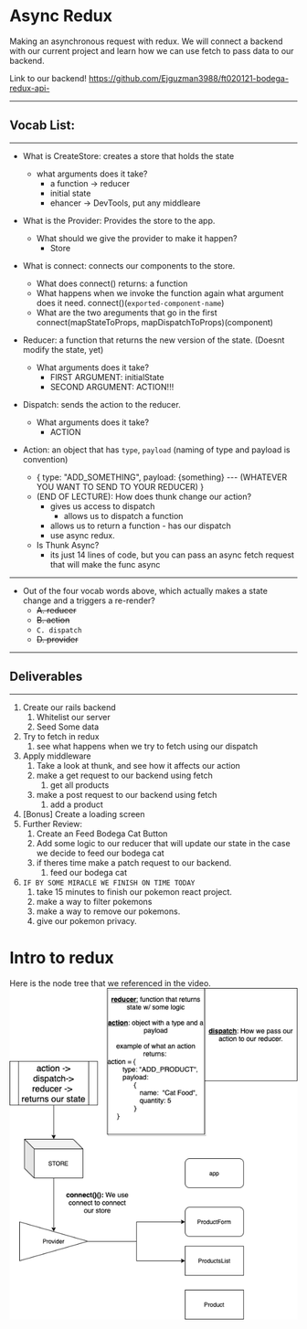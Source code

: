 # Async Redux
Making an asynchronous request with redux. We will connect a backend with our current project and learn how we can use fetch to pass data to our backend.

Link to our backend! 
https://github.com/Ejguzman3988/ft020121-bodega-redux-api-

---
## Vocab List: 
---
- What is CreateStore: creates a store that holds the state 
    - what arguments does it take? 
        - a function -> reducer
        - initial state
        - ehancer -> DevTools, put any middleare


- What is the Provider: Provides the store to the app. 
    - What should we give the provider to make it happen? 
        - Store



- What is connect: connects our components to the store. 
    - What does connect() returns: a function 
    - What happens when we invoke the function again what argument does it need. connect()(`exported-component-name`) 
    - What are the two areguments that go in the first connect(mapStateToProps, mapDispatchToProps)(component)



- Reducer: a function that returns the new version of the state. (Doesnt modify the state, yet) 
    - What arguments does it take? 
        - FIRST ARGUMENT: initialState
        - SECOND ARGUMENT: ACTION!!!



- Dispatch: sends the action to the reducer. 
    - What arguments does it take?
        - ACTION



- Action: an object that has `type`, `payload` (naming of type and payload is convention)
    - {
        type: "ADD_SOMETHING",
        payload: {something} --- (WHATEVER YOU WANT TO SEND TO YOUR REDUCER)
    }
    - (END OF LECTURE): How does thunk change our action?
        - gives us access to dispatch
            - allows us to dispatch a function 
        - allows us to return a function - has our dispatch
        - use async redux. 
    - Is Thunk Async?
        - its just 14 lines of code, but you can pass an async fetch request that will make the func async



---
- Out of the four vocab words above, which actually makes a state change and a triggers a re-render? 
    - <del>A. reducer</del>
    - <del>B. action</del>
    - `C. dispatch`
    - <del>D. provider</del>
---
## Deliverables
---
1. Create our rails backend
    1. Whitelist our server
    1. Seed Some data
1. Try to fetch in redux
    1. see what happens when we try to fetch using our dispatch
1. Apply middleware
    1. Take a look at thunk, and see how it affects our action
    1. make a get request to our backend using fetch
        1. get all products
    1. make a post request to our backend using fetch
        1. add a product
1. [Bonus] Create a loading screen
1. Further Review:
    1. Create an Feed Bodega Cat Button 
    1. Add some logic to our reducer that will update our state in the case we decide to feed our bodega cat
    1. if theres time make a patch request to our backend.
        1. feed our bodega cat
1. `IF BY SOME MIRACLE WE FINISH ON TIME TODAY`
    1. take 15 minutes to finish our pokemon react project. 
    1. make a way to filter pokemons
    1. make a way to remove our pokemons.
    1. give our pokemon privacy. 



# Intro to redux

Here is the node tree that we referenced in the video.
<img src="./NodeTree.png" />